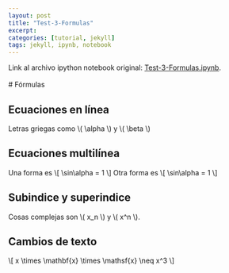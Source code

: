 ```yaml
---
layout: post
title: "Test-3-Formulas"
excerpt: 
categories: [tutorial, jekyll] 
tags: jekyll, ipynb, notebook
---
```

<div class="header">
Link al archivo ipython notebook original:
<a href="https://raw.githubusercontent.com/sebastiandres/sebastiandres.github.io/master/ipynb/Test-3-Formulas.ipynb">Test-3-Formulas.ipynb</a>.
</div>
<br>
# Fórmulas

## Ecuaciones en línea
Letras griegas como \\( \alpha \\) y \\( \beta \\)

## Ecuaciones multilínea
Una forma es 
\\[  \sin\alpha = 1  \\]
 Otra forma es 
\\[  \sin\alpha = 1  \\]


## Subindice y superindice
Cosas complejas son \\( x\_n \\) y \\( x^n \\).

## Cambios de texto

\\[  x \times \mathbf{x} \times \mathsf{x} \neq x^3  \\]

